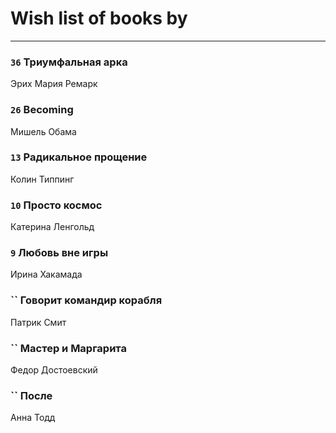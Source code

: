 # Wish list of books by [](https://plus.google.com/u/0/104731829794763834502/)
---

### `36` Триумфальная арка
Эрих Мария Ремарк

### `26` Becoming
Мишель Обама

### `13` Радикальное прощение
Колин Типпинг

### `10` Просто космос
Катерина Ленгольд

### `9` Любовь вне игры
Ирина Хакамада

### `` Говорит командир корабля
Патрик Смит

### `` Мастер и Маргарита
Федор Достоевский

### `` После
Анна Тодд

